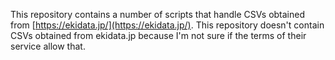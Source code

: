 This repository contains a number of scripts that handle CSVs obtained from
[https://ekidata.jp/](https://ekidata.jp/). This repository doesn't contain CSVs obtained from
ekidata.jp because I'm not sure if the terms of their service allow that.
